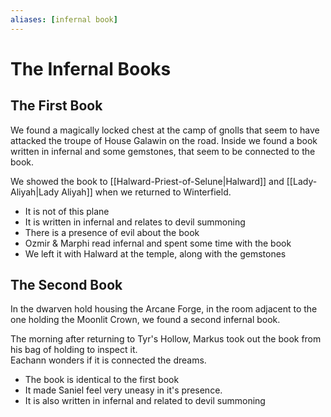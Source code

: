 ```yaml
---
aliases: [infernal book]
---
```


# The Infernal Books
## The First Book
We found a magically locked chest at the camp of gnolls that seem to have attacked the troupe of House Galawin on the road. Inside we found a book written in infernal and some gemstones, that seem to be connected to the book.

We showed the book to [[Halward-Priest-of-Selune|Halward]] and [[Lady-Aliyah|Lady Aliyah]] when we returned to Winterfield.

- It is not of this plane
- It is written in infernal and relates to devil summoning
- There is a presence of evil about the book
- Ozmir & Marphi read infernal and spent some time with the book
- We left it with Halward at the temple, along with the gemstones

## The Second Book
In the dwarven hold housing the Arcane Forge, in the room adjacent to the one holding the Moonlit Crown, we found a second infernal book.

The morning after returning to Tyr's Hollow, Markus took out the book from his bag of holding to inspect it.  
Eachann wonders if it is connected the dreams.  

- The book is identical to the first book
- It made Saniel feel very uneasy in it's presence.
- It is also written in infernal and related to devil summoning

